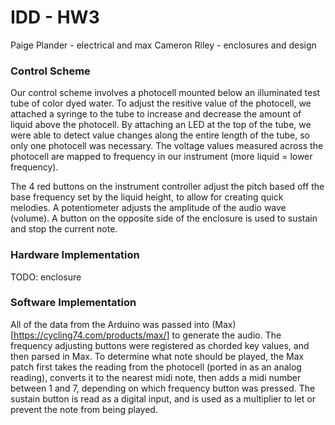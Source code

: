 # IDD - HW3
Paige Plander - electrical and max
Cameron Riley - enclosures and design

### Control Scheme 
Our control scheme involves a photocell mounted below an illuminated test tube of color dyed water. To adjust the resitive value of the photocell, we attached a syringe to the tube to increase and decrease the amount of liquid above the photocell. By attaching an LED at the top of the tube, we were able to detect value changes along the entire length of the tube, so only one photocell was necessary. The voltage values measured across the photocell are mapped to frequency in our instrument (more liquid = lower frequency). 

The 4 red buttons on the instrument controller adjust the pitch based off the base frequency set by the liquid height, to allow for creating quick melodies. A potentiometer adjusts the amplitude of the audio wave (volume). A button on the opposite side of the enclosure is used to sustain and stop the current note. 


### Hardware Implementation
TODO: enclosure

### Software Implementation
All of the data from the Arduino was passed into (Max)[https://cycling74.com/products/max/] to generate the audio. The frequency adjusting buttons were registered as chorded key values, and then parsed in Max. To determine what note should be played, the Max patch first takes the reading from the photocell (ported in as an analog reading), converts it to the nearest midi note, then adds a midi number between 1 and 7, depending on which frequency button was pressed. The sustain button is read as a digital input, and is used as a multiplier to let or prevent the note from being played. 

